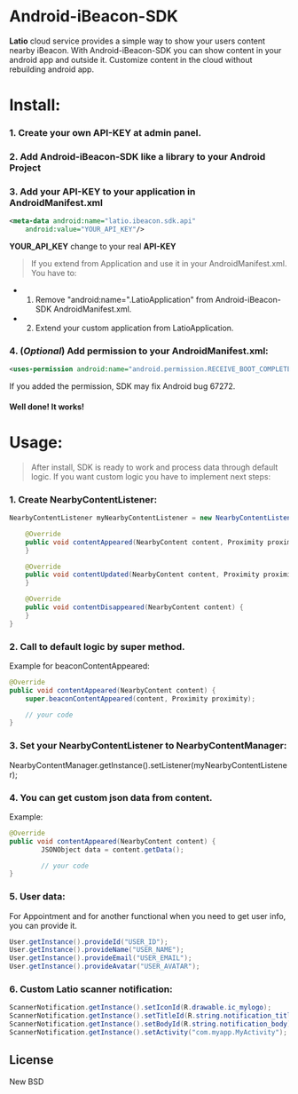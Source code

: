 # Android-iBeacon-SDK

**Latio** cloud service provides a simple way to show your users content nearby iBeacon. With Android-iBeacon-SDK you can show content in your android app and outside it. Customize content in the cloud without rebuilding android app.

Install:
========

### 1. Create your own API-KEY at admin panel.


### 2. Add Android-iBeacon-SDK like a library to your Android Project


### 3. Add your API-KEY to your application in AndroidManifest.xml
```xml
<meta-data android:name="latio.ibeacon.sdk.api"
	android:value="YOUR_API_KEY"/>
```

**YOUR_API_KEY** change to your real **API-KEY**
> If you extend from Application and use it in your AndroidManifest.xml.
> You have to:
> 
- 1. Remove "android:name=".LatioApplication" from Android-iBeacon-SDK AndroidManifest.xml.
- 2. Extend your custom application from LatioApplication.

### 4. (*Optional*) Add permission to your AndroidManifest.xml:
```xml
<uses-permission android:name="android.permission.RECEIVE_BOOT_COMPLETED"/>
```
If you added the permission, SDK may fix Android bug 67272.


#### Well done! It works!






Usage:
======
> After install, SDK is ready to work and process data through default logic.
If you want custom logic you have to implement next steps:


### 1. Create NearbyContentListener:
```java
NearbyContentListener myNearbyContentListener = new NearbyContentListener() {

    @Override
    public void contentAppeared(NearbyContent content, Proximity proximity) {
    }

    @Override
    public void contentUpdated(NearbyContent content, Proximity proximity) {
    }

    @Override
    public void contentDisappeared(NearbyContent content) {
    }
}
```


### 2. Сall to default logic by super method.
Example for beaconContentAppeared:
            
```java
@Override
public void contentAppeared(NearbyContent content) {
	super.beaconContentAppeared(content, Proximity proximity);

	// your code
}
```


### 3. Set your NearbyContentListener to NearbyContentManager:
NearbyContentManager.getInstance().setListener(myNearbyContentListener);


### 4. You can get custom json data from content.
Example:
```java
@Override
public void contentAppeared(NearbyContent content) {
        JSONObject data = content.getData();

        // your code
}
```


### 5. User data:
For Appointment and for another functional when you need to get user info, you can provide it.
```java
User.getInstance().provideId("USER_ID");
User.getInstance().provideName("USER_NAME");
User.getInstance().provideEmail("USER_EMAIL");
User.getInstance().provideAvatar("USER_AVATAR");
```


### 6. Custom Latio scanner notification:
```java
ScannerNotification.getInstance().setIconId(R.drawable.ic_mylogo);
ScannerNotification.getInstance().setTitleId(R.string.notification_title);
ScannerNotification.getInstance().setBodyId(R.string.notification_body);
ScannerNotification.getInstance().setActivity("com.myapp.MyActivity");
```

License
--
New BSD
